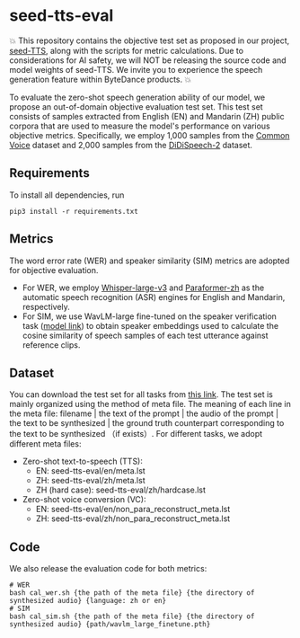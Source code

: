 # seed-tts-eval
:boom: This repository contains the objective test set as proposed in our project, [seed-TTS](https://arxiv.org/abs/2406.02430), along with the scripts for metric calculations.  Due to considerations for AI safety, we will NOT be releasing the source code and model weights of seed-TTS. We invite you to experience the speech generation feature within ByteDance products. :boom:

To evaluate the zero-shot speech generation ability of our model, we propose an out-of-domain objective evaluation test set. This test set consists of samples extracted from English (EN) and Mandarin (ZH) public corpora that are used to measure the model's performance on various objective metrics. Specifically, we employ 1,000 samples from the [Common Voice](https://commonvoice.mozilla.org/en) dataset and 2,000 samples from the [DiDiSpeech-2](https://arxiv.org/pdf/2010.09275) dataset. 

## Requirements
To install all dependencies, run 
```
pip3 install -r requirements.txt
```

## Metrics
The word error rate (WER) and speaker similarity (SIM) metrics are adopted for objective evaluation. 
* For WER, we employ [Whisper-large-v3](https://huggingface.co/openai/whisper-large-v3) and [Paraformer-zh](https://huggingface.co/funasr/paraformer-zh) as the automatic speech recognition (ASR) engines for English and Mandarin, respectively.
* For SIM, we use WavLM-large fine-tuned on the speaker verification task ([model link](https://drive.google.com/file/d/1-aE1NfzpRCLxA4GUxX9ITI3F9LlbtEGP/view)) to obtain speaker embeddings used to calculate the cosine similarity of speech samples of each test utterance against reference clips.

## Dataset
You can download the test set for all tasks from [this link](https://drive.google.com/file/d/1GlSjVfSHkW3-leKKBlfrjuuTGqQ_xaLP/edit). 
The test set is mainly organized using the method of meta file. The meaning of each line in the meta file: filename | the text of the prompt | the audio of the prompt | the text to be synthesized | the ground truth counterpart corresponding to the text to be synthesized （if exists）. For different tasks, we adopt different meta files:
* Zero-shot text-to-speech (TTS):
  * EN: seed-tts-eval/en/meta.lst
  * ZH: seed-tts-eval/zh/meta.lst
  * ZH (hard case): seed-tts-eval/zh/hardcase.lst
* Zero-shot voice conversion (VC):
  * EN: seed-tts-eval/en/non_para_reconstruct_meta.lst
  * ZH: seed-tts-eval/zh/non_para_reconstruct_meta.lst

## Code
We also release the evaluation code for both metrics:
```
# WER
bash cal_wer.sh {the path of the meta file} {the directory of synthesized audio} {language: zh or en}
# SIM
bash cal_sim.sh {the path of the meta file} {the directory of synthesized audio} {path/wavlm_large_finetune.pth}
```

